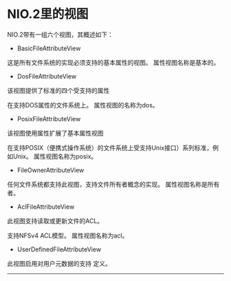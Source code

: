 # NIO.2里的视图

NIO.2带有一组六个视图，其概述如下：

-   BasicFileAttributeView

这是所有文件系统的实现必须支持的基本属性的视图。 属性视图名称是基本的。

-   DosFileAttributeView

该视图提供了标准的四个受支持的属性

在支持DOS属性的文件系统上。 属性视图的名称为dos。

-   PosixFileAttributeView

该视图使用属性扩展了基本属性视图

在支持POSIX（便携式操作系统）的文件系统上受支持Unix接口）系列标准，例如Unix。 属性视图名称为posix。

-   FileOwnerAttributeView

任何文件系统都支持此视图，支持文件所有者概念的实现。 属性视图名称是所有者。

-   AclFileAttributeView

此视图支持读取或更新文件的ACL。 

支持NFSv4 ACL模型。 属性视图名称为acl。

-   UserDefinedFileAttributeView

此视图启用对用户元数据的支持
定义。

----